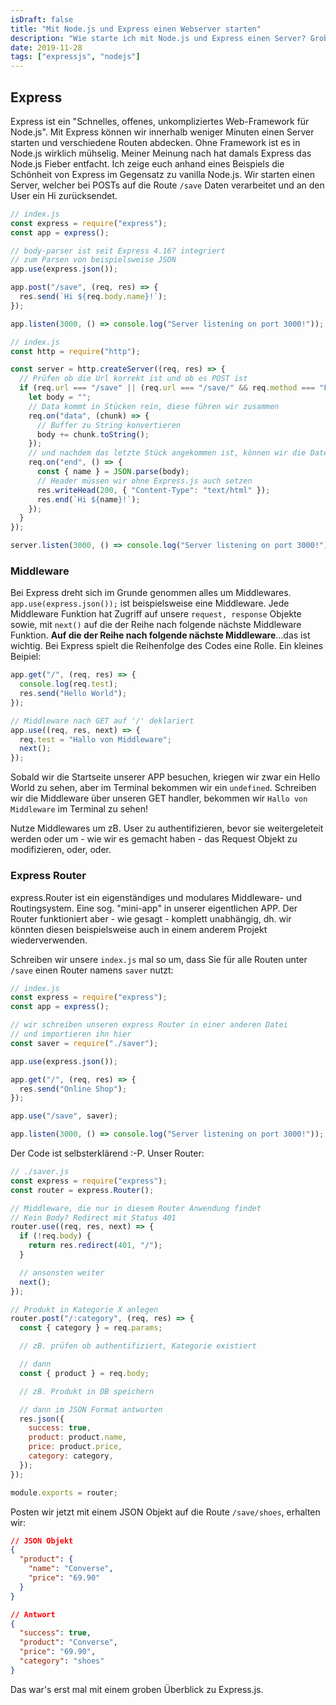 ```yaml
---
isDraft: false
title: "Mit Node.js und Express einen Webserver starten"
description: "Wie starte ich mit Node.js und Express einen Server? Grober Einstieg in Express.js!"
date: 2019-11-28
tags: ["expressjs", "nodejs"]
---
```


## Express

Express ist ein "Schnelles, offenes, unkompliziertes Web-Framework für Node.js". Mit Express können wir innerhalb weniger Minuten einen Server starten und verschiedene Routen abdecken. Ohne Framework ist es in Node.js wirklich mühselig. Meiner Meinung nach hat damals Express das Node.js Fieber entfacht. Ich zeige euch anhand eines Beispiels die Schönheit von Express im Gegensatz zu vanilla Node.js. Wir starten einen Server, welcher bei POSTs auf die Route `/save` Daten verarbeitet und an den User ein Hi <name>zurücksendet.</name>

```javascript
// index.js
const express = require("express");
const app = express();

// body-parser ist seit Express 4.16? integriert
// zum Parsen von beispielsweise JSON
app.use(express.json());

app.post("/save", (req, res) => {
  res.send(`Hi ${req.body.name}!`);
});

app.listen(3000, () => console.log("Server listening on port 3000!"));

// index.js
const http = require("http");

const server = http.createServer((req, res) => {
  // Prüfen ob die Url korrekt ist und ob es POST ist
  if (req.url === "/save" || (req.url === "/save/" && req.method === "POST")) {
    let body = "";
    // Data kommt in Stücken rein, diese führen wir zusammen
    req.on("data", (chunk) => {
      // Buffer zu String konvertieren
      body += chunk.toString();
    });
    // und nachdem das letzte Stück angekommen ist, können wir die Daten bearbeiten / nutzen
    req.on("end", () => {
      const { name } = JSON.parse(body);
      // Header müssen wir ohne Express.js auch setzen
      res.writeHead(200, { "Content-Type": "text/html" });
      res.end(`Hi ${name}!`);
    });
  }
});

server.listen(3000, () => console.log("Server listening on port 3000!"));
```

### Middleware

Bei Express dreht sich im Grunde genommen alles um Middlewares. `app.use(express.json());` ist beispielsweise eine Middleware. Jede Middleware Funktion hat Zugriff auf unsere `request, response` Objekte sowie, mit `next()` auf die der Reihe nach folgende nächste Middleware Funktion. **Auf die der Reihe nach folgende nächste Middleware**...das ist wichtig. Bei Express spielt die Reihenfolge des Codes eine Rolle. Ein kleines Beipiel:

```javascript
app.get("/", (req, res) => {
  console.log(req.test);
  res.send("Hello World");
});

// Middleware nach GET auf '/' deklariert
app.use((req, res, next) => {
  req.test = "Hallo von Middleware";
  next();
});
```

Sobald wir die Startseite unserer APP besuchen, kriegen wir zwar ein Hello World zu sehen, aber im Terminal bekommen wir ein `undefined`. Schreiben wir die Middleware über unseren GET handler, bekommen wir `Hallo von Middleware` im Terminal zu sehen!

Nutze Middlewares um zB. User zu authentifizieren, bevor sie weitergeleteit werden oder um - wie wir es gemacht haben - das Request Objekt zu modifizieren, oder, oder.

### Express Router

express.Router ist ein eigenständiges und modulares Middleware- und Routingsystem. Eine sog. "mini-app" in unserer eigentlichen APP. Der Router funktioniert aber - wie gesagt - komplett unabhängig, dh. wir könnten diesen beispielsweise auch in einem anderem Projekt wiederverwenden.

Schreiben wir unsere `index.js` mal so um, dass Sie für alle Routen unter `/save` einen Router namens `saver` nutzt:

```javascript
// index.js
const express = require("express");
const app = express();

// wir schreiben unseren express Router in einer anderen Datei
// und importieren ihn hier
const saver = require("./saver");

app.use(express.json());

app.get("/", (req, res) => {
  res.send("Online Shop");
});

app.use("/save", saver);

app.listen(3000, () => console.log("Server listening on port 3000!"));
```

Der Code ist selbsterklärend :-P. Unser Router:

```javascript
// ./saver.js
const express = require("express");
const router = express.Router();

// Middleware, die nur in diesem Router Anwendung findet
// Kein Body? Redirect mit Status 401
router.use((req, res, next) => {
  if (!req.body) {
    return res.redirect(401, "/");
  }

  // ansonsten weiter
  next();
});

// Produkt in Kategorie X anlegen
router.post("/:category", (req, res) => {
  const { category } = req.params;

  // zB. prüfen ob authentifiziert, Kategorie existiert

  // dann
  const { product } = req.body;

  // zB. Produkt in DB speichern

  // dann im JSON Format antworten
  res.json({
    success: true,
    product: product.name,
    price: product.price,
    category: category,
  });
});

module.exports = router;
```

Posten wir jetzt mit einem JSON Objekt auf die Route `/save/shoes`, erhalten wir:

```json
// JSON Objekt
{
  "product": {
    "name": "Converse",
    "price": "69.90"
  }
}

// Antwort
{
  "success": true,
  "product": "Converse",
  "price": "69.90",
  "category": "shoes"
}
```

Das war's erst mal mit einem groben Überblick zu Express.js.
